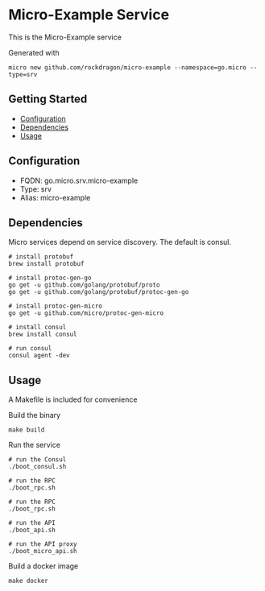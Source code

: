 # Micro-Example Service

This is the Micro-Example service

Generated with

```
micro new github.com/rockdragon/micro-example --namespace=go.micro --type=srv
```

## Getting Started

- [Configuration](#configuration)
- [Dependencies](#dependencies)
- [Usage](#usage)

## Configuration

- FQDN: go.micro.srv.micro-example
- Type: srv
- Alias: micro-example

## Dependencies

Micro services depend on service discovery. The default is consul.

```
# install protobuf
brew install protobuf

# install protoc-gen-go
go get -u github.com/golang/protobuf/proto
go get -u github.com/golang/protobuf/protoc-gen-go

# install protoc-gen-micro
go get -u github.com/micro/protoc-gen-micro

# install consul
brew install consul

# run consul
consul agent -dev
```

## Usage

A Makefile is included for convenience

Build the binary

```
make build
```

Run the service
```
# run the Consul
./boot_consul.sh

# run the RPC
./boot_rpc.sh

# run the RPC
./boot_rpc.sh

# run the API
./boot_api.sh

# run the API proxy
./boot_micro_api.sh
```

Build a docker image
```
make docker
```

